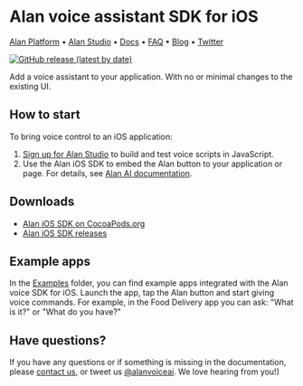 # Alan voice assistant SDK for iOS

[Alan Platform](https://alan.app/) • [Alan Studio](https://studio.alan.app/register) • [Docs](https://alan.app/docs) • [FAQ](https://alan.app/docs/usage/additional/faq) •
[Blog](https://alan.app/blog/) • [Twitter](https://twitter.com/alanvoiceai)

[![GitHub release (latest by date)](https://img.shields.io/github/v/release/alan-ai/alan-sdk-ios)](https://github.com/alan-ai/alan-sdk-ios/releases)

Add a voice assistant to your application. With no or minimal changes to the existing UI.

## How to start

To bring voice control to an iOS application:

1. [Sign up for Alan Studio](https://studio.alan.app/register) to build and test voice scripts in JavaScript.
2. Use the Alan iOS SDK to embed the Alan button to your application or page. For details, see [Alan AI documentation]( https://alan.app/docs/client-api/ios/ios-api).

## Downloads
* [Alan iOS SDK on CocoaPods.org](https://cocoapods.org/pods/AlanSDK-iOS)
* [Alan iOS SDK releases](https://github.com/alan-ai/alan-sdk-ios/releases)


## Example apps

In the [Examples](https://github.com/alan-ai/alan-sdk-ios/tree/master/examples) folder, you can find example apps integrated with the Alan voice SDK for iOS. Launch the app, tap the Alan button and start giving voice commands. For example, in the Food Delivery app you can ask: "What is it?" or "What do you have?"

## Have questions?

If you have any questions or if something is missing in the documentation, please [contact us](mailto:support@alan.app), or tweet us [@alanvoiceai](https://twitter.com/alanvoiceai). We love hearing from you!)
